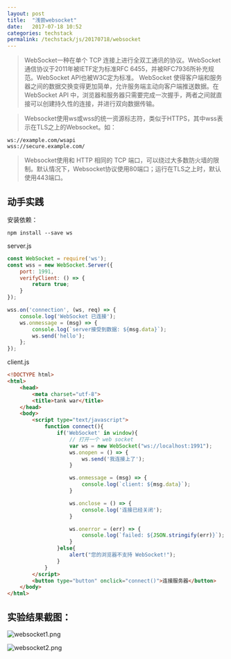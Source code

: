 ```yaml
---
layout: post
title:  "浅尝websocket"
date:   2017-07-18 10:52
categories: techstack
permalink: /techstack/js/20170718/websocket
---
```


> WebSocket一种在单个 TCP 连接上进行全双工通讯的协议。WebSocket通信协议于2011年被IETF定为标准RFC 6455，并被RFC7936所补充规范。WebSocket API也被W3C定为标准。
WebSocket 使得客户端和服务器之间的数据交换变得更加简单，允许服务端主动向客户端推送数据。在 WebSocket API 中，浏览器和服务器只需要完成一次握手，两者之间就直接可以创建持久性的连接，并进行双向数据传输。

> Websocket使用ws或wss的统一资源标志符，类似于HTTPS，其中wss表示在TLS之上的Websocket。如：
>
```
ws://example.com/wsapi
wss://secure.example.com/
```
> Websocket使用和 HTTP 相同的 TCP 端口，可以绕过大多数防火墙的限制。默认情况下，Websocket协议使用80端口；运行在TLS之上时，默认使用443端口。

## 动手实践
安装依赖：
```
npm install --save ws
```
server.js
```js
const WebSocket = require('ws');
const wss = new WebSocket.Server({
    port: 1991,
    verifyClient: () => {
        return true;
    }
});

wss.on('connection', (ws, req) => {
    console.log('WebSocket 已连接');
    ws.onmessage = (msg) => {
        console.log(`server接受到数据: ${msg.data}`);
        ws.send('hello');
    };
});
```

client.js
```html
<!DOCTYPE html>
<html>
    <head>
        <meta charset="utf-8">
        <title>tank war</title>
    </head>
    <body>
        <script type="text/javascript">
            function connect(){
                if('WebSocket' in window){
                    // 打开一个 web socket
                    var ws = new WebSocket("ws://localhost:1991");
                    ws.onopen = () => {
                        ws.send('我连接上了');
                    }

                    ws.onmessage = (msg) => {
                        console.log(`client: ${msg.data}`);
                    }

                    ws.onclose = () => {
                        console.log('连接已经关闭');
                    }

                    ws.onerror = (err) => {
                        console.log(`failed: ${JSON.stringify(err)}`);
                    }
                }else{
                    alert("您的浏览器不支持 WebSocket!");
                }
            }
        </script>
        <button type="button" onclick="connect()">连接服务器</button>
    </body>
</html>
```

## 实验结果截图：

![websocket1.png](https://i.loli.net/2017/07/18/596d7660353b7.png)

![websocket2.png](https://i.loli.net/2017/07/18/596d766034939.png)
